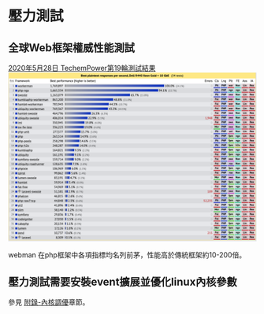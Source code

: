 # 壓力測試

## 全球Web框架權威性能測試
[2020年5月28日 TechemPower第19輪測試結果](https://www.techempower.com/benchmarks/#section=data-r19&hw=ph&test=plaintext&l=zik073-1r)
![](../images/screenshot_1591597887795.png)

webman 在php框架中各項指標均名列前茅，性能高於傳統框架約10-200倍。

## 壓力測試需要安裝event擴展並優化linux內核參數
參見 [附錄-內核調優](kernel-optimization.md)章節。
